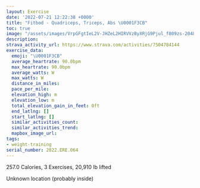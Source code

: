 ```yaml
---
layout: Exercise
date: '2022-07-21 12:22:38 +0000'
title: "Fitbod - Quadriceps, Triceps, Abs \U0001F3CB️"
toc: true
image: "/assets/images/VrpGFgtIeL2V-JHZeL2HIRVVzByXRjG9Pjul_f809zs-2048x1152.jpg.jpeg"
description:
strava_activity_url: https://www.strava.com/activities/7504784144
exercise_data:
  emoji: "\U0001F3CB️"
  average_heartrate: 90.0bpm
  max_heartrate: 90.0bpm
  average_watts: W
  max_watts: W
  distance_in_miles:
  pace_per_mile:
  elevation_high: m
  elevation_low: m
  total_elevation_gain_in_feet: 0ft
  end_latlng: []
  start_latlng: []
  similar_activities_count:
  similar_activities_trend:
  mapbox_image_url:
tags:
- weight-training
serial_number: 2022.ERE.064
---
```

257.0 Calories, 3 Exercises, 20,910 lb lifted

Unknown location (probably inside)
